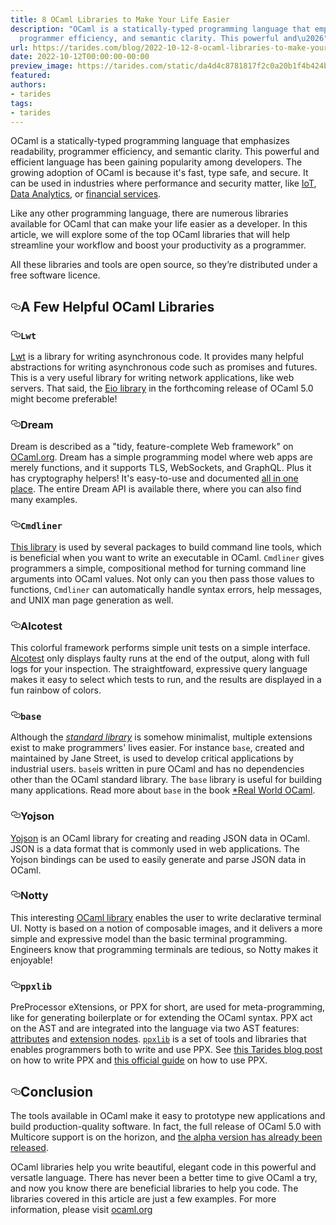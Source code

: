 ```yaml
---
title: 8 OCaml Libraries to Make Your Life Easier
description: "OCaml is a statically-typed programming language that emphasizes readability,
  programmer efficiency, and semantic clarity. This powerful and\u2026"
url: https://tarides.com/blog/2022-10-12-8-ocaml-libraries-to-make-your-life-easier
date: 2022-10-12T00:00:00-00:00
preview_image: https://tarides.com/static/da4d4c8781817f2c0a20b1f4b424b4c9/97432/libraries.jpg
featured:
authors:
- tarides
tags:
- tarides
---
```


<p>OCaml is a statically-typed programming language that emphasizes readability, programmer efficiency, and semantic clarity. This powerful and efficient language has been gaining popularity among developers. The growing adoption of OCaml is because it's fast, type safe, and secure. It can be used in industries where performance and security matter, like <a href="https://ocaml.org/success-stories/sensor-analytics-and-automation-platform-for-sustainable-agriculture">IoT</a>, <a href="https://ocaml.org/success-stories/peta-byte-scale-web-crawler">Data Analytics</a>, or <a href="https://ocaml.org/success-stories/large-scale-trading-system">financial services</a>.</p>
<p>Like any other programming language, there are numerous libraries available for OCaml that can make your life easier as a developer. In this article, we will explore some of the top OCaml libraries that will help streamline your workflow and boost your productivity as a programmer.</p>
<p>All these libraries and tools are open source, so they&rsquo;re distributed under a free software licence.</p>
<h2 style="position:relative;"><a href="https://tarides.com/feed.xml#a-few-helpful-ocaml-libraries" aria-label="a few helpful ocaml libraries permalink" class="anchor before"><svg aria-hidden="true" focusable="false" height="16" version="1.1" viewbox="0 0 16 16" width="16"><path fill-rule="evenodd" d="M4 9h1v1H4c-1.5 0-3-1.69-3-3.5S2.55 3 4 3h4c1.45 0 3 1.69 3 3.5 0 1.41-.91 2.72-2 3.25V8.59c.58-.45 1-1.27 1-2.09C10 5.22 8.98 4 8 4H4c-.98 0-2 1.22-2 2.5S3 9 4 9zm9-3h-1v1h1c1 0 2 1.22 2 2.5S13.98 12 13 12H9c-.98 0-2-1.22-2-2.5 0-.83.42-1.64 1-2.09V6.25c-1.09.53-2 1.84-2 3.25C6 11.31 7.55 13 9 13h4c1.45 0 3-1.69 3-3.5S14.5 6 13 6z"></path></svg></a>A Few Helpful OCaml Libraries</h2>
<h3 style="position:relative;"><a href="https://tarides.com/feed.xml#lwt" aria-label="lwt permalink" class="anchor before"><svg aria-hidden="true" focusable="false" height="16" version="1.1" viewbox="0 0 16 16" width="16"><path fill-rule="evenodd" d="M4 9h1v1H4c-1.5 0-3-1.69-3-3.5S2.55 3 4 3h4c1.45 0 3 1.69 3 3.5 0 1.41-.91 2.72-2 3.25V8.59c.58-.45 1-1.27 1-2.09C10 5.22 8.98 4 8 4H4c-.98 0-2 1.22-2 2.5S3 9 4 9zm9-3h-1v1h1c1 0 2 1.22 2 2.5S13.98 12 13 12H9c-.98 0-2-1.22-2-2.5 0-.83.42-1.64 1-2.09V6.25c-1.09.53-2 1.84-2 3.25C6 11.31 7.55 13 9 13h4c1.45 0 3-1.69 3-3.5S14.5 6 13 6z"></path></svg></a><strong><code>Lwt</code></strong></h3>
<p><a href="https://github.com/ocsigen/lwt">Lwt</a> is a library for writing asynchronous code. It provides many helpful abstractions for writing asynchronous code such as promises and futures. This is a very useful library for writing network applications, like web servers. That said, the <a href="https://ocaml.org/p/eio/0.5">Eio library</a> in the forthcoming release of OCaml 5.0 might become preferable!</p>
<h3 style="position:relative;"><a href="https://tarides.com/feed.xml#dream" aria-label="dream permalink" class="anchor before"><svg aria-hidden="true" focusable="false" height="16" version="1.1" viewbox="0 0 16 16" width="16"><path fill-rule="evenodd" d="M4 9h1v1H4c-1.5 0-3-1.69-3-3.5S2.55 3 4 3h4c1.45 0 3 1.69 3 3.5 0 1.41-.91 2.72-2 3.25V8.59c.58-.45 1-1.27 1-2.09C10 5.22 8.98 4 8 4H4c-.98 0-2 1.22-2 2.5S3 9 4 9zm9-3h-1v1h1c1 0 2 1.22 2 2.5S13.98 12 13 12H9c-.98 0-2-1.22-2-2.5 0-.83.42-1.64 1-2.09V6.25c-1.09.53-2 1.84-2 3.25C6 11.31 7.55 13 9 13h4c1.45 0 3-1.69 3-3.5S14.5 6 13 6z"></path></svg></a><strong>Dream</strong></h3>
<p>Dream is described as a &quot;tidy, feature-complete Web framework&quot; on <a href="https://ocaml.org/p/dream/1.0.0~alpha4">OCaml.org</a>. Dream has a simple programming model where web apps are merely functions, and it supports TLS, WebSockets, and GraphQL. Plus it has cryptography helpers! It's easy-to-use and documented <a href="https://aantron.github.io/dream/">all in one place</a>. The entire Dream API is available there, where you can also find many examples.</p>
<h3 style="position:relative;"><a href="https://tarides.com/feed.xml#cmdliner" aria-label="cmdliner permalink" class="anchor before"><svg aria-hidden="true" focusable="false" height="16" version="1.1" viewbox="0 0 16 16" width="16"><path fill-rule="evenodd" d="M4 9h1v1H4c-1.5 0-3-1.69-3-3.5S2.55 3 4 3h4c1.45 0 3 1.69 3 3.5 0 1.41-.91 2.72-2 3.25V8.59c.58-.45 1-1.27 1-2.09C10 5.22 8.98 4 8 4H4c-.98 0-2 1.22-2 2.5S3 9 4 9zm9-3h-1v1h1c1 0 2 1.22 2 2.5S13.98 12 13 12H9c-.98 0-2-1.22-2-2.5 0-.83.42-1.64 1-2.09V6.25c-1.09.53-2 1.84-2 3.25C6 11.31 7.55 13 9 13h4c1.45 0 3-1.69 3-3.5S14.5 6 13 6z"></path></svg></a><strong><code>Cmdliner</code></strong></h3>
<p><a href="https://ocaml.org/p/cmdliner/1.1.0/doc/index.html">This library</a> is used by several packages to build command line tools, which is beneficial when you want to write an executable in OCaml. <code>Cmdliner</code> gives programmers a simple, compositional method for turning command line arguments into OCaml values. Not only can you then pass those values to functions, <code>Cmdliner</code> can automatically handle syntax errors, help messages, and UNIX man page generation as well.</p>
<h3 style="position:relative;"><a href="https://tarides.com/feed.xml#alcotest" aria-label="alcotest permalink" class="anchor before"><svg aria-hidden="true" focusable="false" height="16" version="1.1" viewbox="0 0 16 16" width="16"><path fill-rule="evenodd" d="M4 9h1v1H4c-1.5 0-3-1.69-3-3.5S2.55 3 4 3h4c1.45 0 3 1.69 3 3.5 0 1.41-.91 2.72-2 3.25V8.59c.58-.45 1-1.27 1-2.09C10 5.22 8.98 4 8 4H4c-.98 0-2 1.22-2 2.5S3 9 4 9zm9-3h-1v1h1c1 0 2 1.22 2 2.5S13.98 12 13 12H9c-.98 0-2-1.22-2-2.5 0-.83.42-1.64 1-2.09V6.25c-1.09.53-2 1.84-2 3.25C6 11.31 7.55 13 9 13h4c1.45 0 3-1.69 3-3.5S14.5 6 13 6z"></path></svg></a><strong>Alcotest</strong></h3>
<p>This colorful framework performs simple unit tests on a simple interface. <a href="https://github.com/mirage/alcotest">Alcotest</a> only displays faulty runs at the end of the output, along with full logs for your inspection. The straightfoward, expressive query language makes it easy to select which tests to run, and the results are displayed in a fun rainbow of colors.</p>
<h3 style="position:relative;"><a href="https://tarides.com/feed.xml#base" aria-label="base permalink" class="anchor before"><svg aria-hidden="true" focusable="false" height="16" version="1.1" viewbox="0 0 16 16" width="16"><path fill-rule="evenodd" d="M4 9h1v1H4c-1.5 0-3-1.69-3-3.5S2.55 3 4 3h4c1.45 0 3 1.69 3 3.5 0 1.41-.91 2.72-2 3.25V8.59c.58-.45 1-1.27 1-2.09C10 5.22 8.98 4 8 4H4c-.98 0-2 1.22-2 2.5S3 9 4 9zm9-3h-1v1h1c1 0 2 1.22 2 2.5S13.98 12 13 12H9c-.98 0-2-1.22-2-2.5 0-.83.42-1.64 1-2.09V6.25c-1.09.53-2 1.84-2 3.25C6 11.31 7.55 13 9 13h4c1.45 0 3-1.69 3-3.5S14.5 6 13 6z"></path></svg></a><strong><code>base</code></strong></h3>
<p>Although the <a href="https://dev.realworldocaml.org/prologue.html#the-core-standard-library"><em>standard library</em></a> is somehow minimalist, multiple extensions exist to make programmers' lives easier. For instance <code>base</code>, created and maintained by Jane Street, is used to develop critical applications by industrial users. <code>base</code>is written in pure OCaml and has no dependencies other than the OCaml standard library. The <code>base</code> library is useful for building many applications. Read more about <code>base</code> in the book <a href="https://dev.realworldocaml.org/prologue.html#the-core-standard-library">*Real World OCaml</a>.</p>
<h3 style="position:relative;"><a href="https://tarides.com/feed.xml#yojson" aria-label="yojson permalink" class="anchor before"><svg aria-hidden="true" focusable="false" height="16" version="1.1" viewbox="0 0 16 16" width="16"><path fill-rule="evenodd" d="M4 9h1v1H4c-1.5 0-3-1.69-3-3.5S2.55 3 4 3h4c1.45 0 3 1.69 3 3.5 0 1.41-.91 2.72-2 3.25V8.59c.58-.45 1-1.27 1-2.09C10 5.22 8.98 4 8 4H4c-.98 0-2 1.22-2 2.5S3 9 4 9zm9-3h-1v1h1c1 0 2 1.22 2 2.5S13.98 12 13 12H9c-.98 0-2-1.22-2-2.5 0-.83.42-1.64 1-2.09V6.25c-1.09.53-2 1.84-2 3.25C6 11.31 7.55 13 9 13h4c1.45 0 3-1.69 3-3.5S14.5 6 13 6z"></path></svg></a><strong>Yojson</strong></h3>
<p><a href="https://github.com/ocaml-community/yojson">Yojson</a> is an OCaml library for creating and reading JSON data in OCaml. JSON is a data format that is commonly used in web applications. The Yojson bindings can be used to easily generate and parse JSON data in OCaml.</p>
<h3 style="position:relative;"><a href="https://tarides.com/feed.xml#notty" aria-label="notty permalink" class="anchor before"><svg aria-hidden="true" focusable="false" height="16" version="1.1" viewbox="0 0 16 16" width="16"><path fill-rule="evenodd" d="M4 9h1v1H4c-1.5 0-3-1.69-3-3.5S2.55 3 4 3h4c1.45 0 3 1.69 3 3.5 0 1.41-.91 2.72-2 3.25V8.59c.58-.45 1-1.27 1-2.09C10 5.22 8.98 4 8 4H4c-.98 0-2 1.22-2 2.5S3 9 4 9zm9-3h-1v1h1c1 0 2 1.22 2 2.5S13.98 12 13 12H9c-.98 0-2-1.22-2-2.5 0-.83.42-1.64 1-2.09V6.25c-1.09.53-2 1.84-2 3.25C6 11.31 7.55 13 9 13h4c1.45 0 3-1.69 3-3.5S14.5 6 13 6z"></path></svg></a><strong>Notty</strong></h3>
<p>This interesting <a href="https://ocaml.org/p/notty/0.2.3">OCaml library</a> enables the user to write declarative terminal UI. Notty is based on a notion
of composable images, and it delivers a more simple and expressive model than the basic terminal programming. Engineers know that programming terminals are tedious, so Notty makes it enjoyable!</p>
<h3 style="position:relative;"><a href="https://tarides.com/feed.xml#ppxlib" aria-label="ppxlib permalink" class="anchor before"><svg aria-hidden="true" focusable="false" height="16" version="1.1" viewbox="0 0 16 16" width="16"><path fill-rule="evenodd" d="M4 9h1v1H4c-1.5 0-3-1.69-3-3.5S2.55 3 4 3h4c1.45 0 3 1.69 3 3.5 0 1.41-.91 2.72-2 3.25V8.59c.58-.45 1-1.27 1-2.09C10 5.22 8.98 4 8 4H4c-.98 0-2 1.22-2 2.5S3 9 4 9zm9-3h-1v1h1c1 0 2 1.22 2 2.5S13.98 12 13 12H9c-.98 0-2-1.22-2-2.5 0-.83.42-1.64 1-2.09V6.25c-1.09.53-2 1.84-2 3.25C6 11.31 7.55 13 9 13h4c1.45 0 3-1.69 3-3.5S14.5 6 13 6z"></path></svg></a><strong><code>ppxlib</code></strong></h3>
<p>PreProcessor eXtensions, or PPX for short, are used for meta-programming, like for generating boilerplate or for extending the OCaml syntax. PPX act on the AST and are integrated into the language via two AST features: <a href="https://ocaml.org/manual/attributes.html">attributes</a> and <a href="https://ocaml.org/manual/extensionnodes.html">extension nodes</a>. <a href="https://github.com/ocaml-ppx/ppxlib"><code>ppxlib</code></a> is a set of tools and libraries that enables programmers both to write and use PPX. See <a href="https://tarides.com/blog/2019-05-09-an-introduction-to-ocaml-ppx-ecosystem">this Tarides blog post</a> on how to write PPX and <a href="https://ocaml.org/docs/metaprogramming">this official guide</a> on how to use PPX.</p>
<h2 style="position:relative;"><a href="https://tarides.com/feed.xml#conclusion" aria-label="conclusion permalink" class="anchor before"><svg aria-hidden="true" focusable="false" height="16" version="1.1" viewbox="0 0 16 16" width="16"><path fill-rule="evenodd" d="M4 9h1v1H4c-1.5 0-3-1.69-3-3.5S2.55 3 4 3h4c1.45 0 3 1.69 3 3.5 0 1.41-.91 2.72-2 3.25V8.59c.58-.45 1-1.27 1-2.09C10 5.22 8.98 4 8 4H4c-.98 0-2 1.22-2 2.5S3 9 4 9zm9-3h-1v1h1c1 0 2 1.22 2 2.5S13.98 12 13 12H9c-.98 0-2-1.22-2-2.5 0-.83.42-1.64 1-2.09V6.25c-1.09.53-2 1.84-2 3.25C6 11.31 7.55 13 9 13h4c1.45 0 3-1.69 3-3.5S14.5 6 13 6z"></path></svg></a>Conclusion</h2>
<p>The tools available in OCaml make it easy to prototype new applications and build production-quality software. In fact, the full release of OCaml 5.0 with Multicore support is on the horizon, and <a href="https://tarides.com/blog/2022-06-15-ocaml-5-alpha-release">the alpha version has already been released</a>.</p>
<p>OCaml libraries help you write beautiful, elegant code in this powerful and versatle language. There has never been a better time to give OCaml a try, and now you know there are beneficial libraries to help you code. The libraries covered in this article are just a few examples. For more information, please visit <a href="https://ocaml.org/packages">ocaml.org</a></p>
